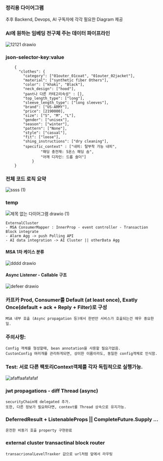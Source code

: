 ### 정리용 다이어그램
추후 Backend, Devops, AI 구독자에 각각 필요한 Diagram 제공

### AI에 원하는 임베딩 전구체 주는 데이터 파이프라인

![12121 drawio](https://github.com/user-attachments/assets/11be9ba9-3863-4429-bd40-86927db1720e)


### json-selector-key:value

        {
          "clothes": {
            "category": ["01outer_01coat", "01outer_02jacket"],
            "material": ["synthetic fiber Others"],
            "color": ["khaki", "Black"],
            "neck_design": ["hood"],
            "pant나 다른 카테고리속성" : [],
            "top_length_type": ["long"],
            "sleeve_length_type": ["long sleeves"],
            "brand": ["US-ARMY"],
            "price": [2190000],
            "size": ["S", "M", "L"],
            "gender": ["unisex"],
            "season": ["winter"], 
            "pattern": ["None"], 
            "style": ["casual"],
            "fit": ["loose"], 
            "shing_instructions": ["dry cleaning"],
            "specific_context" : ["내피: 탈부착 가능 내피",
        			"패딩 충전재: 5온스 패딩 솜",
        			"어깨 디자인: 드롭 숄더"]
        		}
        }


### 전체 코드 로직 요약

![ssss (1)](https://github.com/user-attachments/assets/b4dd1728-bd71-4e2a-8948-cfdfda3d9ee5)



### temp

![제목 없는 다이어그램 drawio (1)](https://github.com/user-attachments/assets/b1351fdc-c500-4b4d-b38d-e7661b7f5beb)

    ExternalCluster
    - MSA ConsumerMapper : InnerProp - event controller - Transaction Block integrate
    - Alarm Agg -> push Polling API
    - AI data integration -> AI Cluster || otherData Agg


#### MSA 1차 케이스 분류

![dddd drawio](https://github.com/user-attachments/assets/ef11b990-a548-42af-a516-d223dd64c680)

#### Async Listener - Callable 구조

![defeer drawio](https://github.com/user-attachments/assets/fd8385dc-7c11-475b-ae01-b6f2619a446f)




### 카프카 Prod, Consumer를 Default (at least once), Exatly Once(default + ack + Reply + Filter)로 구성
    MSA 내부 호출 (Async propagation 등)에서 한번만 서비스가 호출되는건 매우 중요한 일.


### 주의사항:
    Config 객체를 형성할때, bean annotation을 사용할 필요가없음.
    CustonConfig 여러개를 관리하게되면, 상이한 이름이라도, 동일한 config객체로 인식함.


### Test: 서로 다른 팩토리Context객체를 각자 독립적으로 실행가능.
![afaffaafafafaf](https://github.com/user-attachments/assets/9a7d970d-5010-4dbe-913b-74ef06de9bcf)

### jwt propagations - diff Thread (async)
    securityChain에 delegated 추가.
    또한, 다른 정보가 필요하다면, context를 Thread 상속으로 유지가능.

### DeferredResult + ListenableProps || CompleteFuture.Supply ...  
    온전한 비동기 호출 property 구현완료


### external cluster transactinal block router
    transacrionalLevelTraxker 값으로 url처럼 앞에서 라우팅

